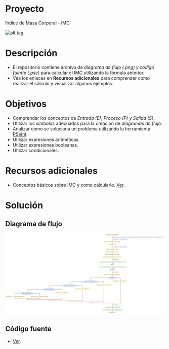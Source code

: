 # Proyecto
ïndice de Masa Corporal - IMC

![alt tag](http://1.bp.blogspot.com/-jH62SvoEd8Q/VjDWfHbnysI/AAAAAAAAAKc/ZgchRD1XAL0/s1600/triangulo.png)

# Descripción
- El repositorio contiene archivo de *diagrama de flujo (.png)* y *código fuente (.psc)* para calcular el IMC utilizando la fórmula anterior.
- Vea los enlaces en **Recursos adicionales** para comprender como realizar el cálculo y visualizar algunos ejemplos.

# Objetivos
- Comprender los conceptos de *Entrada (E), Proceso (P) y Salida (S)*.
- Utilizar los *símbolos* adecuados para la creación de *diagramas de flujo*.
- Analizar como se soluciona un problema utilizando la herramienta [PSeInt](http://pseint.sourceforge.net/).
- Utilizar expresiones aritméticas.
- Utilizar expresiones booleanas.
- Utilizar condicionales.

# Recursos adicionales
- Conceptos básicos sobre IMC y como calcularlo. [Ver](http://www.ditutor.com/geometria/area_triangulo.html).

# Solución
## Diagrama de flujo
![alt tag](IMC.png)

## Código fuente
- [Ver](IMC.psc).
